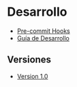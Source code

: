 # Desarrollo

- [Pre-commit Hooks](PRE_COMMIT_HOOKS.md)
- [Guía de Desarrollo](DESARROLLO.md)

## Versiones

- [Version 1.0](versiones/V1.md)

